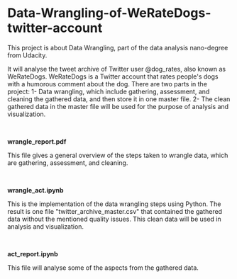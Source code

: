 # Data-Wrangling-of-WeRateDogs-twitter-account
This project is about Data Wrangling, part of the data analysis nano-degree from Udacity.

It will analyse the tweet archive of Twitter user @dog_rates, also known as WeRateDogs. WeRateDogs is a Twitter account that rates people's dogs with a humorous comment about the dog.
There are two parts in the project:
1- Data wrangling, which include gathering, assessment, and cleaning the gathered data, and then store it in one master file.
2- The clean gathered data in the master file will be used for the purpose of analysis and visualization.

<br>

**wrangle_report.pdf** 

This file gives a general overview of the steps taken to wrangle data, which are gathering, assessment, and cleaning.

<br>

**wrangle_act.ipynb**

This is the implementation of the data wrangling steps using Python. The result is one file "twitter_archive_master.csv" that contained the gathered data without the mentioned quality issues. This clean data will be used in analysis and visualization.

<br>

**act_report.ipynb**

This file will analyse some of the aspects from the gathered data.

